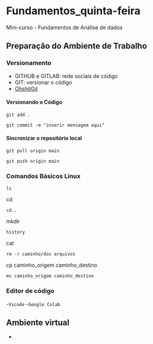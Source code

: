 # Fundamentos_quinta-feira

Mini-curso - Fundamentos de Análise de dados

## Preparação do Ambiente de Trabalho

### Versionamento
- GITHUB e GITLAB: rede sociais de código
- GIT: versionar o código
- [OhshitGit](https://ohshitgit.com/pt_br/swears)

#### Versionando o Código

```
git add .
```

```
git commit -m "inserir mensagem aqui"
```

#### Sincronizar o repositório local 

```
git pull origin main
```

```
git push origin main
```
### Comandos Básicos Linux

```
ls
```
cd
```
cd..
```
mkdir
```
history
```
cat
```
rm -r caminho/dos arquivos
```
cp caminho_origem caminho_destino
```
mv caminho_origem caminho_destino
```

### Editor de código

-`Vscode`
-`Google Colab`

## Ambiente virtual
- 